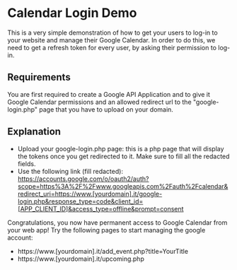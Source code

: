 # Calendar Login Demo

This is a very simple demonstration of how to get your users to log-in to your website and manage their Google Calendar.
In order to do this, we need to get a refresh token for every user, by asking their permission to log-in.

## Requirements

You are first required to create a Google API Application and to give it Google Calendar permissions and an allowed redirect url to the "google-login.php" page that you have to upload on your domain.

## Explanation

- Upload your google-login.php page: this is a php page that will display the tokens once you get redirected to it. Make sure to fill all the redacted fields.
- Use the following link (fill redacted): https://accounts.google.com/o/oauth2/auth?scope=https%3A%2F%2Fwww.googleapis.com%2Fauth%2Fcalendar&redirect_uri=https://www.[yourdomain].it/google-login.php&response_type=code&client_id=[APP_CLIENT_ID]&access_type=offline&prompt=consent

Congratulations, you now have permanent access to Google Calendar from your web app! Try the following pages to start managing the google account:

- https://www.[yourdomain].it/add_event.php?title=YourTitle
- https://www.[yourdomain].it/upcoming.php
